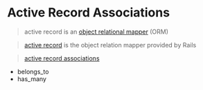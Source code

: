 # Active Record Associations

>active record is an [object relational mapper](https://en.wikipedia.org/wiki/Object-relational_mapping) (ORM)

>[active record](https://en.wikipedia.org/wiki/Active_record_pattern#Ruby) is the object relation mapper provided by Rails

>[active record associations](http://guides.rubyonrails.org/association_basics.html)
* belongs_to
* has_many